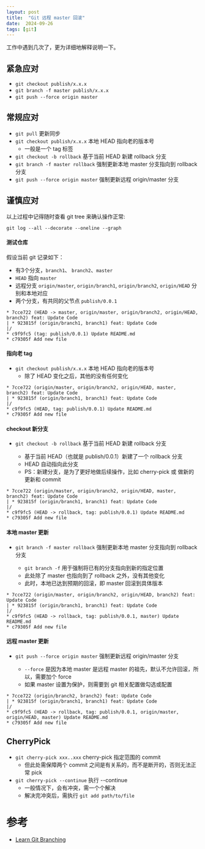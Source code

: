 ```yaml
---
layout: post
title:  "Git 远程 master 回滚"
date:  2024-09-26
tags: [git]
---
```


  工作中遇到几次了，更为详细地解释说明一下。

## 紧急应对

* `git checkout publish/x.x.x`
* `git branch -f master publish/x.x.x`
* `git push --force origin master`


## 常规应对

* `git pull` 更新同步
* `git checkout publish/x.x.x` 本地 HEAD 指向老的版本号
  * 一般是一个 tag 标签
* `git checkout -b rollback` 基于当前 HEAD 新建 rollback 分支
* `git branch -f master rollback` 强制更新本地 master 分支指向到 rollback 分支
* `git push --force origin master` 强制更新远程 origin/master 分支


## 谨慎应对

以上过程中记得随时查看 git tree 来确认操作正常:

`git log --all --decorate --oneline --graph`

#### 测试仓库

假设当前 git 记录如下：
* 有3个分支，`branch1`、 `branch2`、`master`
* `HEAD` 指向 `master`
* 远程分支 `origin/master`, `origin/branch1`, `origin/branch2`, `origin/HEAD` 分别和本地对应
* 两个分支，有共同的父节点 `publish/0.0.1`

```
* 7cce722 (HEAD -> master, origin/master, origin/branch2, origin/HEAD, branch2) feat: Update Code
| * 923815f (origin/branch1, branch1) feat: Update Code
|/
* c9f9fc5 (tag: publish/0.0.1) Update README.md
* c79305f Add new file
```

#### 指向老 tag

* `git checkout publish/x.x.x` 本地 HEAD 指向老的版本号
  * 除了 HEAD 变化之后，其他的没有任何变化

```
* 7cce722 (origin/master, origin/branch2, origin/HEAD, master, branch2) feat: Update Code
| * 923815f (origin/branch1, branch1) feat: Update Code
|/
* c9f9fc5 (HEAD, tag: publish/0.0.1) Update README.md
* c79305f Add new file
```

#### checkout 新分支

* `git checkout -b rollback` 基于当前 HEAD 新建 rollback 分支

  * 基于当前 HEAD（也就是 publish/0.0.1）新建了一个 rollback 分支
  * HEAD 自动指向此分支
  * PS：新建分支，是为了更好地做后续操作，比如 cherry-pick 或 做新的更新和 commit

```
* 7cce722 (origin/master, origin/branch2, origin/HEAD, master, branch2) feat: Update Code
| * 923815f (origin/branch1, branch1) feat: Update Code
|/
* c9f9fc5 (HEAD -> rollback, tag: publish/0.0.1) Update README.md
* c79305f Add new file
```

#### 本地 master 更新

* `git branch -f master rollback` 强制更新本地 master 分支指向到 rollback 分支

  * `git branch -f` 用于强制将已有的分支指向到新的指定位置
  * 此处除了 master 也指向到了 rollback 之外，没有其他变化
  * 此时，本地已达到预期的回滚，即 master 回滚到具体版本

```
* 7cce722 (origin/master, origin/branch2, origin/HEAD, branch2) feat: Update Code
| * 923815f (origin/branch1, branch1) feat: Update Code
|/
* c9f9fc5 (HEAD -> rollback, tag: publish/0.0.1, master) Update README.md
* c79305f Add new file
```

#### 远程 master 更新

* `git push --force origin master` 强制更新远程 origin/master 分支

  * `--force` 是因为本地 master 是远程 master 的祖先，默认不允许回滚，所以，需要加个 force
  * 如果 master 设置为保护，则需要到 git 相关配置做勾选或配置

```
* 7cce722 (origin/branch2, branch2) feat: Update Code
| * 923815f (origin/branch1, branch1) feat: Update Code
|/
* c9f9fc5 (HEAD -> rollback, tag: publish/0.0.1, origin/master, origin/HEAD, master) Update README.md
* c79305f Add new file
```


## CherryPick


* `git cherry-pick xxx..xxx` cherry-pick 指定范围的 commit
  * 但此处需保障两个 commit 之间是有关系的，而不是断开的，否则无法正常 pick
* `git cherry-pick --continue` 执行 --continue
  * 一般情况下，会有冲突，需一个个解决
  * 解决完冲突后，需执行 `git add path/to/file`


# 参考

* [Learn Git Branching](https://zhoukekestar.github.io/notes/2018/12/23/git-branch.html)
